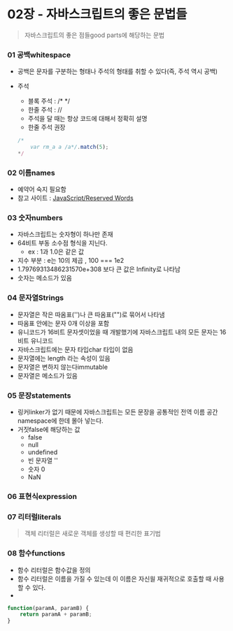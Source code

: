 02장 - 자바스크립트의 좋은 문법들
====================================

> 자바스크립트의 좋은 점들good parts에 해당하는 문법

### 01 공백whitespace
* 공백은 문자를 구분하는 형태나 주석의 형태를 취할 수 있다(즉, 주석 역시 공백)
* 주석
    * 블록 주석 : /* */
    * 한줄 주석 : //
    * 주석을 달 때는 항상 코드에 대해서 정확히 설명
    * 한줄 주석 권장
        
    ```javascript
    /*
        var rm_a a /a*/.match(5);
    */
    ```

   
### 02 이름names
* 예약어 숙지 필요함
* 참고 사이트 : [JavaScript/Reserved Words](http://en.wikibooks.org/wiki/JavaScript/Reserved_Words)

### 03 숫자numbers
* 자바스크립트는 숫자형이 하나만 존재
* 64비트 부동 소수점 형식을 지닌다. 
    * ex : 1과 1.0은 같은 값
* 지수 부분 : e는 10의 제곱 , 100 === 1e2
* 1.79769313486231570e+308 보다 큰 값은 Infinity로 나타남
* 숫자는 메소드가 있음

### 04 문자열Strings
* 문자열은 작은 따옴표('')나 큰 따옴표("")로 묶어서 나타냄
* 따옴표 안에는 문자 0개 이상을 포함
* 유니코드가 16비트 문자셋이었을 때 개발했기에 자바스크립트 내의 모든 문자는 16비트 유니코드
* 자바스크립트에는 문자 타입char 타입이 없음
* 문자열에는 length 라는 속성이 있음
* 문자열은 변하지 않는다immutable
* 문자열은 메소드가 있음

### 05 문장statements
* 링커linker가 없기 때문에 자바스크립트는 모든 문장을 공통적인 전역 이름 공간namespace에 한데 몰아 넣는다.
* 거짓false에 해당하는 값
    * false
    * null
    * undefined
    * 빈 문자열 ''
    * 숫자 0
    * NaN
    
### 06 표현식expression

### 07 리터럴literals
> 객체 리터럴은 새로운 객체를 생성할 때 편리한 표기법

### 08 함수functions
* 함수 리터럴은 함수값을 정의
* 함수 리터럴은 이름을 가질 수 있는데 이 이름은 자신읠 재귀적으로 호출할 때 사용할 수 있다.
* 
```javascript
function(paramA, paramB) {
    return paramA + paramB;
}
```

